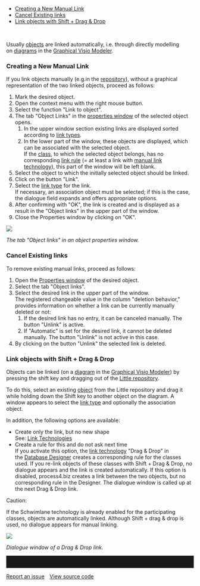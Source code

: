-   [Creating a New Manual Link](#creating-a-new-manual-link)
-   [Cancel Existing links](#cancel-existing-links)
-   [Link objects with Shift + Drag & Drop](#link-objects-with-shift--drag--drop)

 

Usually [objects](object) are linked automatically, i.e. through
directly modelling on [diagrams](diagram) in the [Graphical Visio
Modeler](graphical-visio-modeler).

### Creating a New Manual Link

If you link objects manually (e.g.in the [repository](repository)),
without a graphical representation of the two linked objects, proceed as
follows:

1.  Mark the desired object.
2.  Open the context menu with the right mouse button.
3.  Select the function "Link to object".
4.  The tab "Object Links" in the [properties
    window](properties-dialog-box) of the selected object opens.
    1.  In the upper window section existing links are displayed sorted
        according to [link types](link-types).
    2.  In the lower part of the window, these objects are displayed,
        which can be associated with the selected object.   
        If the [class](class), to which the selected object belongs, has
        no corresponding [link rule](link-rules) (= at least a link
        with [manual link technology](link-technologies)), this part of
        the window will be left blank.
5.  Select the object to which the initially selected object should be
    linked.
6.  Click on the button "Link".
7.  Select the [link type](link-types) for the link.  
    If necessary, an association object must be selected; if this is the
    case, the dialogue field expands and offers appropriate options.
8.  After confirming with "OK", the link is created and is displayed as
    a result in the "Object links" in the upper part of the window.
9.  Close the Properties window by clicking on "OK".

![](//images.ctfassets.net/utx1h0gfm1om/1wP4Um8Pvqg4S0yEeAA0io/1cc67f999840ed27ec97ed0ef4a93c6b/328834.png)

*The tab "Object links" in an object properties window.*

### Cancel Existing links

To remove existing manual links, proceed as follows:

1.  Open the [Properties window](properties-dialog-box) of the desired
    object.
2.  Select the tab "Object links".
3.  Select the desired link in the upper part of the window.  
    The registered changeable value in the column "deletion behavior,"
    provides information on whether a link can be currently manually
    deleted or not:
    1.  If the desired link has no entry, it can be canceled manually.
        The button "Unlink" is active.
    2.  If "Automatic" is set for the desired link, it cannot be deleted
        manually. The button "Unlink" is not active in this case.
4.  By clicking on the button "Unlink" the selected link is deleted.


### Link objects with Shift + Drag & Drop

Objects can be linked (on a [diagram](diagram) in the [Graphical Visio
Modeler](Graphical_Visio_Modeler)) by pressing the shift key and
dragging out of the [Little repository](graphical-visio-modeler).

To do this, select an existing [object](object) from the Little
repository and drag it while holding down the Shift key to another
object on the diagram. A window appears to select the [link
type](link-types) and optionally the association object.

In addition, the following options are available:

-   Create only the link, but no new shape  
    See: [Link Technologies](link-technologies)
-   Create a rule for this and do not ask next time  
    If you activate this option, the [link
    technology](link-technologies) "Drag & Drop" in the [Database
    Designer](database-designer) creates a corresponding rule for the
    classes used. If you re-link objects of these classes with Shift +
    Drag & Drop, no dialogue appears and the link is created
    automatically. If this option is disabled, process4.biz creates a
    link between the two objects, but no corresponding rule in the
    Designer. The dialogue window is called up at the next Drag & Drop
    link.

<div class="warning">
Caution:

If the Schwimlane technology is already enabled for the participating
classes, objects are automatically linked. Although Shift + drag & drop
is used, no dialogue appears for manual linking.
  </div>

![](//images.ctfassets.net/utx1h0gfm1om/3tRk9mDk7eEqEogeEEoc0M/baddb4d8fcdd3f902d2d5f1341e7c98c/328832.png)  

*Dialogue window of a Drag & Drop link.*

<hr style="padding-top:2rem" />
<a href="https://github.com/process4/docs/issues" target="_blank" class="bgw btn btn-primary btn-lg shadow-sm">Report an issue</a>
<a href="https://github.com/process4/docs" target="_blank" class="bgw btn btn-primary btn-lg shadow-sm" style="margin-left:10px;">View source code</a>